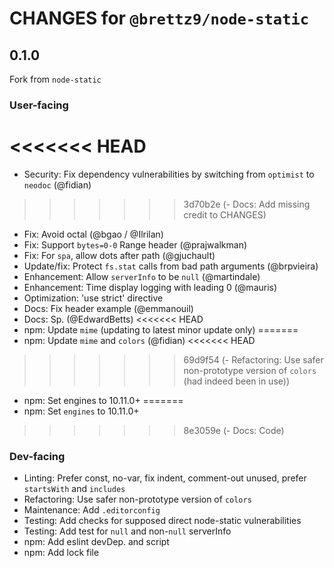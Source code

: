 # CHANGES for `@brettz9/node-static`

## 0.1.0

Fork from `node-static`

### User-facing

<<<<<<< HEAD
=======
- Security: Fix dependency vulnerabilities by switching from `optimist` to
    `neodoc` (@fidian)
>>>>>>> 3d70b2e (- Docs: Add missing credit to CHANGES)
- Fix: Avoid octal (@bgao / @Ilrilan)
- Fix: Support `bytes=0-0` Range header (@prajwalkman)
- Fix: For `spa`, allow dots after path (@gjuchault)
- Update/fix: Protect `fs.stat` calls from bad path arguments (@brpvieira)
- Enhancement: Allow `serverInfo` to be `null` (@martindale)
- Enhancement: Time display logging with leading 0 (@mauris)
- Optimization: 'use strict' directive
- Docs: Fix header example (@emmanouil)
- Docs: Sp. (@EdwardBetts)
<<<<<<< HEAD
- npm: Update `mime` (updating to latest minor update only)
=======
- npm: Update `mime` and `colors` (@fidian)
<<<<<<< HEAD
>>>>>>> 69d9f54 (- Refactoring: Use safer non-prototype version of `colors` (had indeed been in use))
- npm: Set engines to 10.11.0+
=======
- npm: Set `engines` to 10.11.0+
>>>>>>> 8e3059e (- Docs: Code)

### Dev-facing

- Linting: Prefer const, no-var, fix indent, comment-out unused,
    prefer `startsWith` and `includes`
- Refactoring: Use safer non-prototype version of `colors`
- Maintenance: Add `.editorconfig`
- Testing: Add checks for supposed direct node-static vulnerabilities
- Testing: Add test for `null` and non-`null` serverInfo
- npm: Add eslint devDep. and script
- npm: Add lock file
